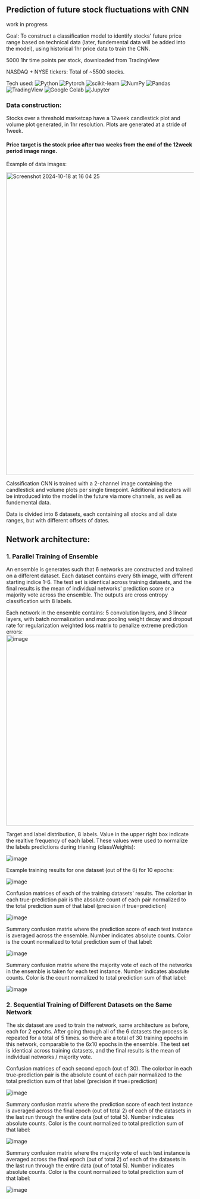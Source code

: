 
## Prediction of future stock fluctuations with CNN

work in progress

Goal: To construct a classification model to identify stocks' future price range based on technical data (later, fundemental data will be added into the model), using historical 1hr price data to train the CNN.

5000 1hr time points per stock, downloaded from TradingView

NASDAQ + NYSE tickers: Total of ~5500 stocks.

Tech used:
<img alt="Python" src="https://img.shields.io/badge/Python-3776ab?logo=python&logoColor=white&style-flat">
<img alt="Pytorch" src="https://img.shields.io/badge/PyTorch-EE4C2C?logo=pytorch&logoColor=white&style-flat">
<img alt="scikit-learn" src="https://img.shields.io/badge/Scikit-f7931e?logo=scikit-learn&logoColor=white&style-flat">
<img alt="NumPy" src="https://img.shields.io/badge/NumPy-013242?logo=numpy&logoColor=white&style-flat">
<img alt="Pandas" src="https://img.shields.io/badge/Pandas-150458?logo=pandas&logoColor=white&style-flat">
<img alt="TradingView" src="https://img.shields.io/badge/TradingView-131622?logo=tradingview&logoColor=white&style-flat">
<img alt="Google Colab" src="https://img.shields.io/badge/GoogleColab-f9ab00?logo=googlecolab&logoColor=white&style-flat">
<img alt="Jupyter" src="https://img.shields.io/badge/Jupyter-f37626?logo=jupyter&logoColor=white&style-flat">


### Data construction:
Stocks over a threshold marketcap have a 12week candlestick plot and volume plot generated, in 1hr resolution.
Plots are generated at a stride of 1week.
#### Price target is the stock price after two weeks from the end of the 12week period image range.

Example of data images:

<img width="810" alt="Screenshot 2024-10-18 at 16 04 25" src="https://github.com/user-attachments/assets/be22dd4b-3221-4fe7-8a61-08c41d0e01a6">

Calssification CNN is trained with a 2-channel image containing the candlestick and volume plots per single timepoint. 
Additional indicators will be introduced into the model in the future via more channels, as well as fundemental data.

Data is divided into 6 datasets, each containing all stocks and all date ranges, but with different offsets of dates.


## Network architecture:

### 1. Parallel Training of Ensemble

An ensemble is generates such that 6 networks are constructed and trained on a different dataset. Each dataset contains every 6th image, with different starting indice 1-6. The test set is identical across training datasets, and the final results is the mean of individual networks' prediction score or a majority vote across the ensemble. The outputs are cross entropy classification with 8 labels.

Each network in the ensemble contains:
  5 convolution layers, and 3 linear layers, with batch normalization and max pooling
  weight decay and dropout rate for regularization 
  weighted loss matrix to penalize extreme prediction errors:
  <img width="511" alt="image" src="https://github.com/user-attachments/assets/976fbbda-a0a2-4cd5-990e-aa6f4a8a21a4">



Target and label distribution, 8 labels. Value in the upper right box indicate the realtive frequency of each label. These values were used to normalize the labels predictions during trianing (classWeights):

![image](https://github.com/user-attachments/assets/0aa95058-0f33-40cb-95e0-192a5a14c0fa)


Example training results for one dataset (out of the 6) for 10 epochs:

![image](https://github.com/user-attachments/assets/0c421378-60d4-4ccf-8f90-2424453d6e3f)


Confusion matrices of each of the training datasets' results. The colorbar in each true-prediction pair is the absolute count of each pair normalized to the total prediction sum of that label (precision if true=prediction)

![image](https://github.com/user-attachments/assets/f02cef81-0d2c-4221-89e0-8958818aa4ea)

Summary confusion matrix where the prediction score of each test instance is averaged across the ensemble. Number indicates absolute counts. Color is the count normalized to total prediction sum of that label:

![image](https://github.com/user-attachments/assets/a2b3674e-a7db-4c2f-9f81-9c9e0cc94896)

Summary confusion matrix where the majority vote of each of the networks in the ensemble is taken for each test instance. Number indicates absolute counts. Color is the count normalized to total prediction sum of that label:

![image](https://github.com/user-attachments/assets/a2b4d64d-da69-4c9b-be7c-caa816532658)

### 2. Sequential Training of Different Datasets on the Same Network

The six dataset are used to train the network, same architecture as before, each for 2 epochs. After going through all of the 6 datasets the process is repeated for a total of 5 times. so there are a total of 30 training epochs in this network, comparable to the 6x10 epochs in the ensemble. The test set is identical across training datasets, and the final results is the mean of individual networks / majority vote.

Confusion matrices of each second epoch (out of 30). The colorbar in each true-prediction pair is the absolute count of each pair normalized to the total prediction sum of that label (precision if true=prediction)

![image](https://github.com/user-attachments/assets/cb9e6623-f41b-4adb-9019-ff9257dbc858)

Summary confusion matrix where the prediction score of each test instance is averaged across the final epoch (out of total 2) of each of the datasets in the last run through the entire data (out of total 5). Number indicates absolute counts. Color is the count normalized to total prediction sum of that label:

![image](https://github.com/user-attachments/assets/a4873db6-4a01-4a84-870d-1b2697120214)

Summary confusion matrix where the majority vote of each test instance is averaged across the final epoch (out of total 2) of each of the datasets in the last run through the entire data (out of total 5). Number indicates absolute counts. Color is the count normalized to total prediction sum of that label:

![image](https://github.com/user-attachments/assets/1a7bdd86-657e-409e-975b-53180ece53e2)
